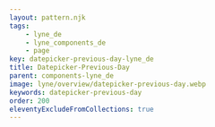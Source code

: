 ```yaml
---
layout: pattern.njk
tags: 
    - lyne_de
    - lyne_components_de
    - page
key: datepicker-previous-day-lyne_de
title: Datepicker-Previous-Day
parent: components-lyne_de
image: lyne/overview/datepicker-previous-day.webp
keywords: datepicker-previous-day
order: 200
eleventyExcludeFromCollections: true
---
```

